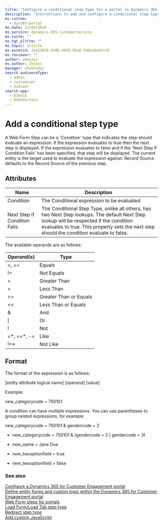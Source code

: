 ```yaml
---
title: "Configure a conditional step type for a portal in Dynamics 365 for Customer Engagement | MicrosoftDocs"
description: "Instructions to add and configure a conditional step type for a portal."
ms.custom: 
  - dyn365-portal
ms.date: 12/03/2018
ms.service: dynamics-365-customerservice
ms.suite: ""
ms.tgt_pltfrm: ""
ms.topic: article
ms.assetid: 3ae12878-2e9b-49fd-93a8-2465e6ade17d
ms.reviewer: ""
author: sbmjais
ms.author: shjais
manager: shubhadaj
search.audienceType: 
  - admin
  - customizer
  - enduser
search.app: 
  - D365CE
  - D365Portals
---
```

# Add a conditional step type

A Web Form Step can be a 'Condition' type that indicates the step should evaluate an expression. If the expression evaluates to true then the next step is displayed. If the expression evaluates to false and if the 'Next Step If Condition Fails' has been specified, that step will be displayed. The current entity is the target used to evaluate the expression against. Record Source defaults to the Record Source of the previous step.

## Attributes

| Name                         | Description                                                                                                                                                                                                                          |
|------------------------------|--------------------------------------------------------------------------------------------------------------------------------------------------------------------------------------------------------------------------------------|
| Condition                    | The Conditional expression to be evaluated                                                                                                                                                                                           |
| Next Step if Condition Fails | The Conditional Step Type, unlike all others, has two Next Step lookups. The default Next Step lookup will be respected if the condition evaluates to true. This property sets the next step should the condition evaluate to false. |

The available operands are as follows:

| Operand(s)    | Type                   |
|---------------|------------------------|
| =, ==         | Equals                 |
| !=            | Not Equals             |
| &gt;          | Greater Than           |
| &lt;          | Less Than              |
| &gt;=         | Greater Than or Equals |
| &lt;=         | Less Than or Equals    |
| &             | And                    |
| \|             | Or                     |
| !             | Not                    |
| =\*, ==\*, -= | Like                   |
| !=\*          | Not Like               |

## Format

The format of the expression is as follows:

\[entity attribute logical name\] \[operand\] \[value\]

Example:

new\_categorycode = 750101

A condition can have multiple expressions. You can use parentheses to group nested expressions, for example:

new\_categorycode = 750101 & gendercode = 2

-   new\_categorycode = 750101 & (gendercode = 2 | gendercode = 3)

-   new\_name = Jane Doe

-   new\_twooptionfield = true

-   new\_twooptionfield = false

### See also

[Configure a Dynamics 365 for Customer Engagement portal](configure-portal.md)  
[Define entity forms and custom logic within the Dynamics 365 for Customer Engagement portal](entity-forms-custom-logic.md)  
[Web Form steps for portals](web-form-steps.md)  
[Load Form/Load Tab step type](load-form-step.md)  
[Redirect step type](add-redirect-step.md)  
[Add custom JavaScript](add-custom-javascript.md)  

